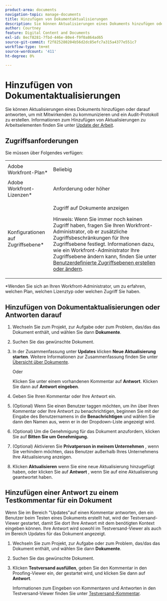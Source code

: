 ```yaml
---
product-area: documents
navigation-topic: manage-documents
title: Hinzufügen von Dokumentaktualisierungen
description: Sie können Aktualisierungen eines Dokuments hinzufügen oder darauf antworten, um mit Mitwirkenden zu kommunizieren und ein Audit-Protokoll zu erstellen. Informationen zum Hinzufügen von Aktualisierungen zu Arbeitselementen finden Sie unter Arbeit aktualisieren .
author: Courtney
feature: Digital Content and Documents
exl-id: 8ecf8281-7fbd-446e-80e4-f9f0a864ad65
source-git-commit: f2f825280204b56d2dc85efc7a315a4377e551c7
workflow-type: tm+mt
source-wordcount: '411'
ht-degree: 0%

---
```


# Hinzufügen von Dokumentaktualisierungen

Sie können Aktualisierungen eines Dokuments hinzufügen oder darauf antworten, um mit Mitwirkenden zu kommunizieren und ein Audit-Protokoll zu erstellen. Informationen zum Hinzufügen von Aktualisierungen zu Arbeitselementen finden Sie unter [Update der Arbeit](../../workfront-basics/updating-work-items-and-viewing-updates/update-work.md).

## Zugriffsanforderungen

Sie müssen über Folgendes verfügen:

<table style="table-layout:auto"> 
 <col> 
 <col> 
 <tbody> 
  <tr> 
   <td role="rowheader">Adobe Workfront-Plan*</td> 
   <td> <p> Beliebig</p> </td> 
  </tr> 
  <tr> 
   <td role="rowheader">Adobe Workfront-Lizenzen*</td> 
   <td> <p>Anforderung oder höher</p> </td> 
  </tr> 
  <tr> 
   <td role="rowheader">Konfigurationen auf Zugriffsebene*</td> 
   <td> <p>Zugriff auf Dokumente anzeigen</p> <p>Hinweis: Wenn Sie immer noch keinen Zugriff haben, fragen Sie Ihren Workfront-Administrator, ob er zusätzliche Zugriffsbeschränkungen für Ihre Zugriffsebene festlegt. Informationen dazu, wie ein Workfront-Administrator Ihre Zugriffsebene ändern kann, finden Sie unter <a href="../../administration-and-setup/add-users/configure-and-grant-access/create-modify-access-levels.md" class="MCXref xref">Benutzerdefinierte Zugriffsebenen erstellen oder ändern</a>.</p> </td> 
  </tr> 
 </tbody> 
</table>

&#42;Wenden Sie sich an Ihren Workfront-Administrator, um zu erfahren, welchen Plan, welchen Lizenztyp oder welchen Zugriff Sie haben.

## Hinzufügen von Dokumentaktualisierungen oder Antworten darauf

1. Wechseln Sie zum Projekt, zur Aufgabe oder zum Problem, das/das das Dokument enthält, und wählen Sie dann **Dokumente**.
1. Suchen Sie das gewünschte Dokument.

1. In der Zusammenfassung unter **Updates** klicken **Neue Aktualisierung starten**. Weitere Informationen zur Zusammenfassung finden Sie unter [Übersicht über Dokumente](../../documents/managing-documents/summary-for-documents.md).

   Oder

   Klicken Sie unter einem vorhandenen Kommentar auf **Antwort**. Klicken Sie dann auf **Antwort eingeben**.

1. Geben Sie Ihren Kommentar oder Ihre Antwort ein.
1. (Optional) Wenn Sie einen Benutzer taggen möchten, um ihn über Ihren Kommentar oder Ihre Antwort zu benachrichtigen, beginnen Sie mit der Eingabe des Benutzernamens in die **Benachrichtigen** und wählen Sie dann den Namen aus, wenn er in der Dropdown-Liste angezeigt wird.
1. (Optional) Um die Genehmigung für das Dokument anzufordern, klicken Sie auf **Bitten Sie um Genehmigung.**

1. (Optional) Aktivieren Sie **Privatperson in meinem Unternehmen** , wenn Sie verhindern möchten, dass Benutzer außerhalb Ihres Unternehmens Ihre Aktualisierung anzeigen.
1. Klicken **Aktualisieren** wenn Sie eine neue Aktualisierung hinzugefügt haben, oder klicken Sie auf **Antwort** , wenn Sie auf eine Aktualisierung geantwortet haben.

## Hinzufügen einer Antwort zu einem Testkommentar für ein Dokument

Wenn Sie im Bereich &quot;Updates&quot;auf einen Kommentar antworten, den ein Benutzer beim Testen eines Dokuments erstellt hat, wird der Testversand-Viewer gestartet, damit Sie dort Ihre Antwort mit dem benötigten Kontext eingeben können. Ihre Antwort wird sowohl im Testversand-Viewer als auch im Bereich Updates für das Dokument angezeigt.

1. Wechseln Sie zum Projekt, zur Aufgabe oder zum Problem, das/das das Dokument enthält, und wählen Sie dann **Dokumente**.
1. Suchen Sie das gewünschte Dokument.

1. Klicken **Testversand ausfüllen**, geben Sie den Kommentar in den Proofing-Viewer ein, der gestartet wird, und klicken Sie dann auf **Antwort**.

   Informationen zum Eingeben von Kommentaren und Antworten in den Testversand-Viewer finden Sie unter [Testversand-Kommentar](../../review-and-approve-work/proofing/reviewing-proofs-within-workfront/comment-on-a-proof/comment-on-proof-1.md).
